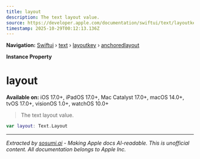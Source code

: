 ```yaml
---
title: layout
description: The text layout value.
source: https://developer.apple.com/documentation/swiftui/text/layoutkey/anchoredlayout/layout
timestamp: 2025-10-29T00:12:13.136Z
---
```


**Navigation:** [Swiftui](/documentation/swiftui) › [text](/documentation/swiftui/text) › [layoutkey](/documentation/swiftui/text/layoutkey) › [anchoredlayout](/documentation/swiftui/text/layoutkey/anchoredlayout)

**Instance Property**

# layout

**Available on:** iOS 17.0+, iPadOS 17.0+, Mac Catalyst 17.0+, macOS 14.0+, tvOS 17.0+, visionOS 1.0+, watchOS 10.0+

> The text layout value.

```swift
var layout: Text.Layout
```

---

*Extracted by [sosumi.ai](https://sosumi.ai) - Making Apple docs AI-readable.*
*This is unofficial content. All documentation belongs to Apple Inc.*
